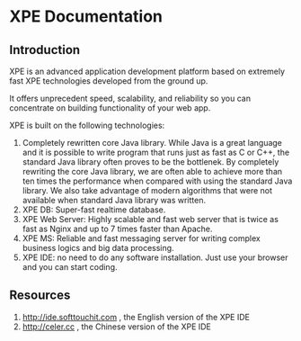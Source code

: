 # XPE Documentation

## Introduction

XPE is an advanced application development platform based on extremely fast XPE technologies developed from the ground up. 

It offers unprecedent speed, scalability, and reliability so you can concentrate on building functionality of your web app.

XPE is built on the following technologies:

1. Completely rewritten core Java library.  While Java is a great language and it is possible to write program that runs just as fast as C or C++, the standard Java library often proves to be the bottlenek.  By completely rewriting the core Java library, we are often able to achieve more than ten times the performance when compared with using the standard Java library.  We also take advantage of modern algorithms that were not available when standard Java library was written.
2. XPE DB: Super-fast realtime database. 
3. XPE Web Server: Highly scalable and fast web server that is twice as fast as Nginx and up to 7 times faster than Apache.
4. XPE MS: Reliable and fast messaging server for writing complex business logics and big data processing.
5. XPE IDE: no need to do any software installation. Just use your browser and you can start coding.

## Resources

1. http://ide.softtouchit.com , the English version of the XPE IDE
2. http://celer.cc , the Chinese version of the XPE IDE
